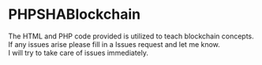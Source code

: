 # PHPSHABlockchain
The HTML and PHP code provided is utilized to teach blockchain concepts.
<br>If any issues arise please fill in a Issues request and let me know.
<br>I will try to take care of issues immediately.
